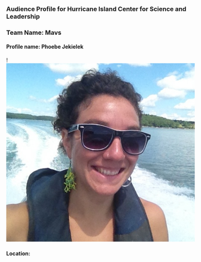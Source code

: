 ### Audience Profile for Hurricane Island Center for Science and Leadership 

### Team Name: Mavs

#### Profile name: Phoebe Jekielek

!![](https://github.com/Wolverine7/Team-Mavs-ISQA8086-002/blob/master/D2D_Client.jpeg)
     
#### Location:

